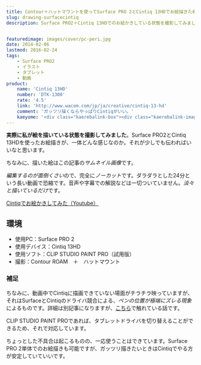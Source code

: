 ```yaml
---
title: Contour＋ハットマウントを使ってSurface PRO 2とCintiq 13HDでお絵描きた様子を撮影してみた
slug: drawing-surfacecintiq
description: Surface PRO2＋Cintiq 13HDでのお絵かきしている状態を撮影してみました。撮影はContour ROAMというカメラを使っています。ハットマウントを使った映像の参考としてもご覧いただけます。


featuredimage: images/cover/pc-peri.jpg
date: 2014-02-06
lastmod: 2016-02-24
tags: 
    - Surface PRO2
    - イラスト
    - タブレット
    - 動画
product:
    name: 'Cintiq 13HD'
    number: 'DTK-1300'
    rate: '4.5'
    link: 'http://www.wacom.com/jp/ja/creative/cintiq-13-hd'
    comment: 'ガッツリ描くならやっぱりCintiqがいい。'
    kaeyome: '<div class="kaerebalink-box"><div class="kaerebalink-image"><a href="http://www.amazon.co.jp/exec/obidos/ASIN/B00BQ6YDAA/illusionspace-22/ref=nosim/" rel="nofollow" target="_blank"><img src="http://ecx.images-amazon.com/images/I/41IyYb--jAL._SL160_.jpg" style="border: none;" /></a></div><div class="kaerebalink-info"><div class="kaerebalink-name"><a href="http://www.amazon.co.jp/exec/obidos/ASIN/B00BQ6YDAA/illusionspace-22/ref=nosim/" rel="nofollow" target="_blank">Wacom 液晶ペンタブレット 13.3フルHD液晶 Cintiq 13HD DTK-1300/K0</a><div class="kaerebalink-powered-date">posted with <a href="http://kaereba.com" rel="nofollow" target="_blank">カエレバ</a></div></div><div class="kaerebalink-detail"> ワコム 2013-04-05    </div><div class="kaerebalink-link1"><div class="shoplinkamazon"><a href="http://www.amazon.co.jp/gp/search?keywords=DTK-1300%2FK0&__mk_ja_JP=%83J%83%5E%83J%83i&tag=illusionspace-22" rel="nofollow" target="_blank" title="アマゾン" >Amazonで購入</a></div><div class="shoplinkrakuten"><a href="http://hb.afl.rakuten.co.jp/hgc/0e95387f.f2aef20d.0e953880.25e412bd/?pc=http%3A%2F%2Fsearch.rakuten.co.jp%2Fsearch%2Fmall%2FDTK-1300%252FK0%2F-%2Ff.1-p.1-s.1-sf.0-st.A-v.2%3Fx%3D0%26scid%3Daf_ich_link_urltxt%26m%3Dhttp%3A%2F%2Fm.rakuten.co.jp%2F" rel="nofollow" target="_blank" title="楽天市場" >楽天市場で購入</a></div></div></div><div class="booklink-footer" style="clear: left"></div></div>'
---
```


<strong>実際に私が絵を描いている状態を撮影してみました</strong>。Surface PRO2とCintiq 13HDを使ったお絵描きが、一体どんな感じなのか。それが少しでも伝わればいいなと思います。

ちなみに、描いた絵はこの記事の<em>サムネイル画像</em>です。

<em>編集するのが面倒くさい</em>ので、完全に<em>ノーカット</em>です。ダラダラとした24分という長い動画で恐縮です。音声や字幕での解説などは一切ついていません。<em>淡々と描いているだけ</em>です。

<a href="https://www.youtube.com/watch?v=mCb06jukw3s" target="_blank">Cintiqでお絵かきしてみた（Youtube）</a>


## 環境


<ul>
<li>使用PC：Surface PRO 2</li>
<li>使用デバイス：Cintiq 13HD</li>
<li>使用ソフト：CLIP STUDIO PAINT PRO（試用版）</li>
<li>撮影：Contour ROAM　＋　ハットマウント</li>
</ul>

### 補足


ちなみに、動画中でCintiqに描画できていない場面がチラチラ映っていますが、それはSurfaceとCintiqのドライバ競合による、<em>ペンの位置が極端にズレる現象</em>によるものです。詳細は別記事になりますが、<a href="https://wantit.gcreate.jp/minidisplay-to-hdmi/" title="Cintiq 13HDをミニディスプレイポートに繋ぐ　〜Surface PRO 2でCintiqを使う編〜">こちら</a>で触れている話です。

CLIP STUDIO PAINT PROであれば、タブレットドライバを切り替えることができるため、それで対応しています。

ちょっとした不具合は起こるものの、一応使うことはできています。Surface PRO 2単体でのお絵描きも可能ですが、ガッツリ描きたいときはCintiqでやる方が安定していていいです。


  